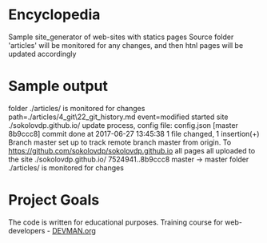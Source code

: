 # Encyclopedia

Sample site_generator of web-sites with statics pages
Source folder 'articles' will be monitored for any changes, and then htnl pages will be updated accordingly

# Sample output
folder ./articles/ is monitored for changes
path=./articles/4_git\22_git_history.md event=modified
started site ./sokolovdp.github.io/ update process, config file: config.json
[master 8b9ccc8] commit done at 2017-06-27 13:45:38
 1 file changed, 1 insertion(+)
Branch master set up to track remote branch master from origin.
To https://github.com/sokolovdp/sokolovdp.github.io
all pages all uploaded to the site ./sokolovdp.github.io/
   7524941..8b9ccc8  master -> master
folder ./articles/ is monitored for changes


# Project Goals

The code is written for educational purposes. Training course for web-developers - [DEVMAN.org](https://devman.org)
  